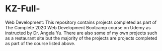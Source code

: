 # KZ-Full-
Web Development:
This repository contains projects completed as part of The Complete 2020 Web Development Bootcamp course on Udemy as instructed
by Dr. Angela Yu.  There are also some of my own projects such as a restaurant site but the majority of the projects are projects completed as part of the course listed above.  
